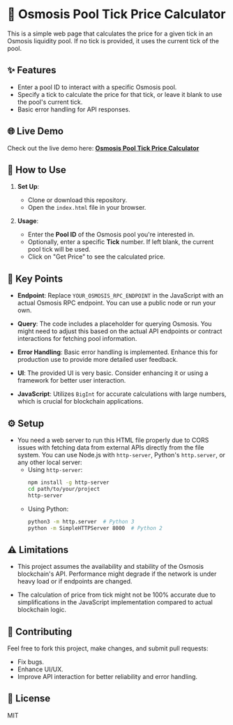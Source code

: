# 🧮 Osmosis Pool Tick Price Calculator

This is a simple web page that calculates the price for a given tick in an Osmosis liquidity pool. If no tick is provided, it uses the current tick of the pool.

## ✨ Features

- Enter a pool ID to interact with a specific Osmosis pool.
- Specify a tick to calculate the price for that tick, or leave it blank to use the pool's current tick.
- Basic error handling for API responses.

## 🌐 Live Demo 

Check out the live demo here: **[Osmosis Pool Tick Price Calculator](https://jasbanza.github.io/osmosis-tick-price/)**

## 📝 How to Use

1. **Set Up**: 
   - Clone or download this repository.
   - Open the `index.html` file in your browser.

2. **Usage**:
   - Enter the **Pool ID** of the Osmosis pool you're interested in.
   - Optionally, enter a specific **Tick** number. If left blank, the current pool tick will be used.
   - Click on "Get Price" to see the calculated price.

## 🔑 Key Points

- **Endpoint**: Replace `YOUR_OSMOSIS_RPC_ENDPOINT` in the JavaScript with an actual Osmosis RPC endpoint. You can use a public node or run your own.

- **Query**: The code includes a placeholder for querying Osmosis. You might need to adjust this based on the actual API endpoints or contract interactions for fetching pool information.

- **Error Handling**: Basic error handling is implemented. Enhance this for production use to provide more detailed user feedback.

- **UI**: The provided UI is very basic. Consider enhancing it or using a framework for better user interaction.

- **JavaScript**: Utilizes `BigInt` for accurate calculations with large numbers, which is crucial for blockchain applications.

## ⚙️ Setup

- You need a web server to run this HTML file properly due to CORS issues with fetching data from external APIs directly from the file system. You can use Node.js with `http-server`, Python's `http.server`, or any other local server:
  - Using `http-server`: 
    ```sh
    npm install -g http-server
    cd path/to/your/project
    http-server
    ```
  - Using Python:
    ```sh
    python3 -m http.server  # Python 3
    python -m SimpleHTTPServer 8000  # Python 2
    ```

## ⚠️ Limitations

- This project assumes the availability and stability of the Osmosis blockchain's API. Performance might degrade if the network is under heavy load or if endpoints are changed.

- The calculation of price from tick might not be 100% accurate due to simplifications in the JavaScript implementation compared to actual blockchain logic.

## 🤝 Contributing

Feel free to fork this project, make changes, and submit pull requests:

- Fix bugs.
- Enhance UI/UX.
- Improve API interaction for better reliability and error handling.

## 📜 License

MIT
